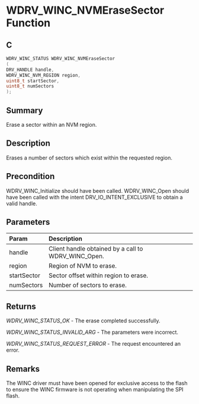 # WDRV_WINC_NVMEraseSector Function

## C

```c
WDRV_WINC_STATUS WDRV_WINC_NVMEraseSector
(
DRV_HANDLE handle,
WDRV_WINC_NVM_REGION region,
uint8_t startSector,
uint8_t numSectors
);
```

## Summary

Erase a sector within an NVM region.  

## Description

Erases a number of sectors which exist within the requested region.

## Precondition

WDRV_WINC_Initialize should have been called. WDRV_WINC_Open should have been called with the intent DRV_IO_INTENT_EXCLUSIVE to obtain a valid handle.  

## Parameters

| Param | Description |
|:----- |:----------- |
| handle | Client handle obtained by a call to WDRV_WINC_Open. |
| region | Region of NVM to erase. |
| startSector | Sector offset within region to erase. |
| numSectors | Number of sectors to erase.  

## Returns

*WDRV_WINC_STATUS_OK* - The erase completed successfully.

*WDRV_WINC_STATUS_INVALID_ARG* - The parameters were incorrect.

*WDRV_WINC_STATUS_REQUEST_ERROR* - The request encountered an error.
 

## Remarks

The WINC driver must have been opened for exclusive access to the flash to ensure the WINC firmware is not operating when manipulating the SPI flash.  


